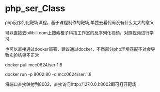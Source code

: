 # php_ser_Class
php反序列化靶场课程，基于课程制作的靶场,单独去看代码没有什么太大的意义

可以直接去bilibili.com上搜索橙子科技工作室的反序列化视频，对照视频进行学习

也可以直接通过docker部署，建议通过docker，不然部分php环境匹配不对会导致实验结果不正常

docker pull mcc0624/ser:1.8

docker run -p 8002:80 -d  mcc0624/ser:1.8

将端口直接映射到8002，直接访问http://127.0.0.1:8002即可打开靶场

